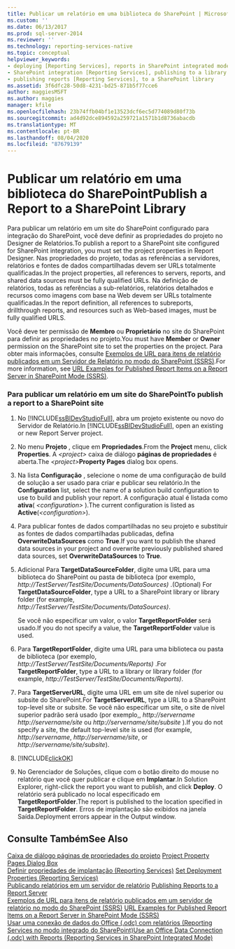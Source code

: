 ```yaml
---
title: Publicar um relatório em uma biblioteca do SharePoint | Microsoft Docs
ms.custom: ''
ms.date: 06/13/2017
ms.prod: sql-server-2014
ms.reviewer: ''
ms.technology: reporting-services-native
ms.topic: conceptual
helpviewer_keywords:
- deploying [Reporting Services], reports in SharePoint integrated mode
- SharePoint integration [Reporting Services], publishing to a library
- publishing reports [Reporting Services], to a SharePoint library
ms.assetid: 3f6dfc28-50d8-4231-bd25-871b5f77cce6
author: maggiesMSFT
ms.author: maggies
manager: kfile
ms.openlocfilehash: 23b74ffb04bf1e13523dcf6ec5d774089d80f73b
ms.sourcegitcommit: ad4d92dce894592a259721a1571b1d8736abacdb
ms.translationtype: MT
ms.contentlocale: pt-BR
ms.lasthandoff: 08/04/2020
ms.locfileid: "87679139"
---
```

# <a name="publish-a-report-to-a-sharepoint-library"></a><span data-ttu-id="de41b-102">Publicar um relatório em uma biblioteca do SharePoint</span><span class="sxs-lookup"><span data-stu-id="de41b-102">Publish a Report to a SharePoint Library</span></span>
  <span data-ttu-id="de41b-103">Para publicar um relatório em um site do SharePoint configurado para integração do SharePoint, você deve definir as propriedades do projeto no Designer de Relatórios.</span><span class="sxs-lookup"><span data-stu-id="de41b-103">To publish a report to a SharePoint site configured for SharePoint integration, you must set the project properties in Report Designer.</span></span> <span data-ttu-id="de41b-104">Nas propriedades do projeto, todas as referências a servidores, relatórios e fontes de dados compartilhadas devem ser URLs totalmente qualificadas.</span><span class="sxs-lookup"><span data-stu-id="de41b-104">In the project properties, all references to servers, reports, and shared data sources must be fully qualified URLs.</span></span> <span data-ttu-id="de41b-105">Na definição de relatórios, todas as referências a sub-relatórios, relatórios detalhados e recursos como imagens com base na Web devem ser URLs totalmente qualificadas.</span><span class="sxs-lookup"><span data-stu-id="de41b-105">In the report definition, all references to subreports, drillthrough reports, and resources such as Web-based images, must be fully qualified URLS.</span></span>  
  
 <span data-ttu-id="de41b-106">Você deve ter permissão de **Membro** ou **Proprietário** no site do SharePoint para definir as propriedades no projeto.</span><span class="sxs-lookup"><span data-stu-id="de41b-106">You must have **Member** or **Owner** permission on the SharePoint site to set the properties on the project.</span></span> <span data-ttu-id="de41b-107">Para obter mais informações, consulte [Exemplos de URL para itens de relatório publicados em um Servidor de Relatório no modo do SharePoint &#40;SSRS&#41;](../tools/url-examples-for-items-on-a-report-server-sharepoint-mode.md).</span><span class="sxs-lookup"><span data-stu-id="de41b-107">For more information, see [URL Examples for Published Report Items on a Report Server in SharePoint Mode &#40;SSRS&#41;](../tools/url-examples-for-items-on-a-report-server-sharepoint-mode.md).</span></span>  
  
### <a name="to-publish-a-report-to-a-sharepoint-site"></a><span data-ttu-id="de41b-108">Para publicar um relatório em um site do SharePoint</span><span class="sxs-lookup"><span data-stu-id="de41b-108">To publish a report to a SharePoint site</span></span>  
  
1.  <span data-ttu-id="de41b-109">No [!INCLUDE[ssBIDevStudioFull](../../includes/ssbidevstudiofull-md.md)], abra um projeto existente ou novo do Servidor de Relatório.</span><span class="sxs-lookup"><span data-stu-id="de41b-109">In [!INCLUDE[ssBIDevStudioFull](../../includes/ssbidevstudiofull-md.md)], open an existing or new Report Server project.</span></span>  
  
2.  <span data-ttu-id="de41b-110">No menu **Projeto** , clique em **Propriedades**.</span><span class="sxs-lookup"><span data-stu-id="de41b-110">From the **Project** menu, click **Properties**.</span></span> <span data-ttu-id="de41b-111">A _\<project>_ caixa de diálogo **páginas de propriedades** é aberta.</span><span class="sxs-lookup"><span data-stu-id="de41b-111">The _\<project>_**Property Pages** dialog box opens.</span></span>  
  
3.  <span data-ttu-id="de41b-112">Na lista **Configuração** , selecione o nome de uma configuração de build de solução a ser usado para criar e publicar seu relatório.</span><span class="sxs-lookup"><span data-stu-id="de41b-112">In the **Configuration** list, select the name of a solution build configuration to use to build and publish your report.</span></span> <span data-ttu-id="de41b-113">A configuração atual é listada como **ativa**( *\<configuration>* ).</span><span class="sxs-lookup"><span data-stu-id="de41b-113">The current configuration is listed as **Active**(*\<configuration>*).</span></span>  
  
4.  <span data-ttu-id="de41b-114">Para publicar fontes de dados compartilhadas no seu projeto e substituir as fontes de dados compartilhadas publicadas, defina **OverwriteDataSources** como **True**.</span><span class="sxs-lookup"><span data-stu-id="de41b-114">If you want to publish the shared data sources in your project and overwrite previously published shared data sources, set **OverwriteDataSources** to **True**.</span></span>  
  
5.  <span data-ttu-id="de41b-115">Adicional Para **TargetDataSourceFolder**, digite uma URL para uma biblioteca do SharePoint ou pasta de biblioteca (por exemplo, *http://TestServer/TestSite/Documents/DataSources)* .</span><span class="sxs-lookup"><span data-stu-id="de41b-115">(Optional) For **TargetDataSourceFolder**, type a URL to a SharePoint library or library folder (for example, *http://TestServer/TestSite/Documents/DataSources)*.</span></span>  
  
     <span data-ttu-id="de41b-116">Se você não especificar um valor, o valor **TargetReportFolder** será usado.</span><span class="sxs-lookup"><span data-stu-id="de41b-116">If you do not specify a value, the **TargetReportFolder** value is used.</span></span>  
  
6.  <span data-ttu-id="de41b-117">Para **TargetReportFolder**, digite uma URL para uma biblioteca ou pasta de biblioteca (por exemplo, *http://TestServer/TestSite/Documents/Reports)* .</span><span class="sxs-lookup"><span data-stu-id="de41b-117">For **TargetReportFolder**, type a URL to a library or library folder (for example, *http://TestServer/TestSite/Documents/Reports)*.</span></span>  
  
7.  <span data-ttu-id="de41b-118">Para **TargetServerURL**, digite uma URL em um site de nível superior ou subsite do SharePoint.</span><span class="sxs-lookup"><span data-stu-id="de41b-118">For **TargetServerURL**, type a URL to a SharePoint top-level site or subsite.</span></span> <span data-ttu-id="de41b-119">Se você não especificar um site, o site de nível superior padrão será usado (por exemplo,, *http://servername* *http://servername/site* ou *http://servername/site/subsite* ).</span><span class="sxs-lookup"><span data-stu-id="de41b-119">If you do not specify a site, the default top-level site is used (for example, *http://servername*, *http://servername/site*, or *http://servername/site/subsite*).</span></span>  
  
8.  [!INCLUDE[clickOK](../../includes/clickok-md.md)]  
  
9. <span data-ttu-id="de41b-120">No Gerenciador de Soluções, clique com o botão direito do mouse no relatório que você quer publicar e clique em **Implantar**.</span><span class="sxs-lookup"><span data-stu-id="de41b-120">In Solution Explorer, right-click the report you want to publish, and click **Deploy**.</span></span> <span data-ttu-id="de41b-121">O relatório será publicado no local especificado em **TargetReportFolder**.</span><span class="sxs-lookup"><span data-stu-id="de41b-121">The report is published to the location specified in **TargetReportFolder**.</span></span> <span data-ttu-id="de41b-122">Erros de implantação são exibidos na janela Saída.</span><span class="sxs-lookup"><span data-stu-id="de41b-122">Deployment errors appear in the Output window.</span></span>  
  
## <a name="see-also"></a><span data-ttu-id="de41b-123">Consulte Também</span><span class="sxs-lookup"><span data-stu-id="de41b-123">See Also</span></span>  
 <span data-ttu-id="de41b-124">[Caixa de diálogo páginas de propriedades do projeto](../tools/project-property-pages-dialog-box.md) </span><span class="sxs-lookup"><span data-stu-id="de41b-124">[Project Property Pages Dialog Box](../tools/project-property-pages-dialog-box.md) </span></span>  
 <span data-ttu-id="de41b-125">[Definir propriedades de implantação &#40;Reporting Services&#41;](../tools/set-deployment-properties-reporting-services.md) </span><span class="sxs-lookup"><span data-stu-id="de41b-125">[Set Deployment Properties &#40;Reporting Services&#41;](../tools/set-deployment-properties-reporting-services.md) </span></span>  
 <span data-ttu-id="de41b-126">[Publicando relatórios em um servidor de relatório](publishing-reports-to-a-report-server.md) </span><span class="sxs-lookup"><span data-stu-id="de41b-126">[Publishing Reports to a Report Server](publishing-reports-to-a-report-server.md) </span></span>  
 <span data-ttu-id="de41b-127">[Exemplos de URL para itens de relatório publicados em um servidor de relatório no modo do SharePoint &#40;SSRS&#41;](../tools/url-examples-for-items-on-a-report-server-sharepoint-mode.md) </span><span class="sxs-lookup"><span data-stu-id="de41b-127">[URL Examples for Published Report Items on a Report Server in SharePoint Mode &#40;SSRS&#41;](../tools/url-examples-for-items-on-a-report-server-sharepoint-mode.md) </span></span>  
 [<span data-ttu-id="de41b-128">Usar uma conexão de dados do Office &#40;.odc&#41; com relatórios &#40;Reporting Services no modo integrado do SharePoint&#41;</span><span class="sxs-lookup"><span data-stu-id="de41b-128">Use an Office Data Connection &#40;.odc&#41; with Reports &#40;Reporting Services in SharePoint Integrated Mode&#41;</span></span>](../report-data/use-an-office-data-connection-odc-with-reports.md)  
  
  
